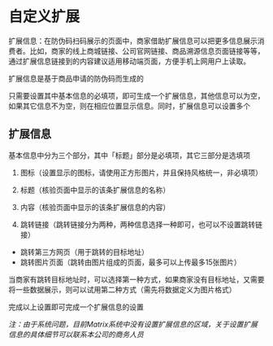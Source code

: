 # 自定义扩展

扩展信息：在防伪码扫码展示的页面中，商家借助扩展信息可以把更多信息展示消费者。比如，商家的线上商城链接、公司官网链接、商品溯源信息页面链接等等，通过扩展信息链接到的内容建议适用移动端页面，方便手机上网用户上读取。

扩展信息是基于商品申请的防伪码而生成的

只需要设置其中基本信息的必填项，即可生成一个扩展信息，其他信息可以为空，如果其它信息不为空，则在相应位置显示信息。同时，扩展信息可以设置多个

## 扩展信息

基本信息中分为三个部分，其中「标题」部分是必填项，其它三部分是选填项 

1. 图标（设置显示的图标，请使用正方形图片，并且保持风格统一，非必填项） 

2. 标题（核验页面中显示的该条扩展信息的名称） 

3. 内容（核验页面中显示的该条扩展信息的内容）

4. 跳转链接（跳转链接分为两种，两种信息选择一种即可，也可以不设置跳转链接）

* 跳转第三方网页（用于跳转的目标地址）
* 跳转图片页面（跳转由图片组成的页面，最多可以上传最多15张图片）

当商家有跳转目标地址时，可以选择第一种方式，如果商家没有目标地址，又需要将一些数据展示，则可以试用第二种方式（需先将数据定义为图片格式）

完成以上设置即可完成一个扩展信息的设置

_注：由于系统问题，目前Matrix系统中没有设置扩展信息的区域，关于设置扩展信息的具体细节可以联系本公司的商务人员_

